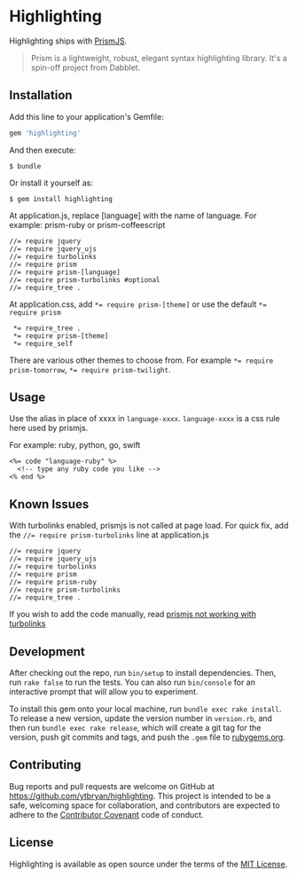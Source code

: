 # Highlighting

Highlighting ships with [PrismJS](http://prismjs.com).

> Prism is a lightweight, robust, elegant syntax highlighting library. It's a spin-off project from Dabblet.

## Installation

Add this line to your application's Gemfile:

```ruby
gem 'highlighting'
```

And then execute:

```
$ bundle
```

Or install it yourself as:

```
$ gem install highlighting
```

At application.js, replace [language] with the name of language. For example: prism-ruby or prism-coffeescript
```
//= require jquery
//= require jquery_ujs
//= require turbolinks
//= require prism
//= require prism-[language]
//= require prism-turbolinks #optional
//= require_tree .
```

At application.css, add `*= require prism-[theme]` or use the default `*= require prism`

```
 *= require_tree .
 *= require prism-[theme]
 *= require_self
```
There are various other themes to choose from. For example `*= require prism-tomorrow`, `*= require prism-twilight`.


## Usage
Use the alias in place of xxxx in `language-xxxx`. `language-xxxx` is a css rule here used by prismjs.

For example: ruby, python, go, swift

```
<%= code "language-ruby" %>
  <!-- type any ruby code you like -->
<% end %>
```

## Known Issues

With turbolinks enabled, prismjs is not called at page load. For quick fix, add the `//= require prism-turbolinks` line at application.js

```
//= require jquery
//= require jquery_ujs
//= require turbolinks
//= require prism
//= require prism-ruby
//= require prism-turbolinks
//= require_tree .
```

If you wish to add the code manually, read [prismjs not working with turbolinks](http://stackoverflow.com/questions/21278357/prism-js-not-working-with-rails-4-turbolinks/21355342#21355342)

## Development

After checking out the repo, run `bin/setup` to install dependencies. Then, run `rake false` to run the tests. You can also run `bin/console` for an interactive prompt that will allow you to experiment.

To install this gem onto your local machine, run `bundle exec rake install`. To release a new version, update the version number in `version.rb`, and then run `bundle exec rake release`, which will create a git tag for the version, push git commits and tags, and push the `.gem` file to [rubygems.org](https://rubygems.org).

## Contributing

Bug reports and pull requests are welcome on GitHub at https://github.com/ytbryan/highlighting. This project is intended to be a safe, welcoming space for collaboration, and contributors are expected to adhere to the [Contributor Covenant](contributor-covenant.org) code of conduct.

## License

Highlighting is available as open source under the terms of the [MIT License](http://opensource.org/licenses/MIT).
